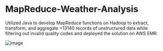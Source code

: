 # MapReduce-Weather-Analysis

Utilized Java to develop MapReduce functions on Hadoop to extract, transform, and aggregate +13140 records of unstructured data while filtering out invalid quality codes and deployed the solution on AWS EMR.

![image](https://github.com/JacobManangan/MapReduce-Weather-Analysis/assets/64616113/5d2c1160-acd0-440b-af52-a8fe19f45428)
